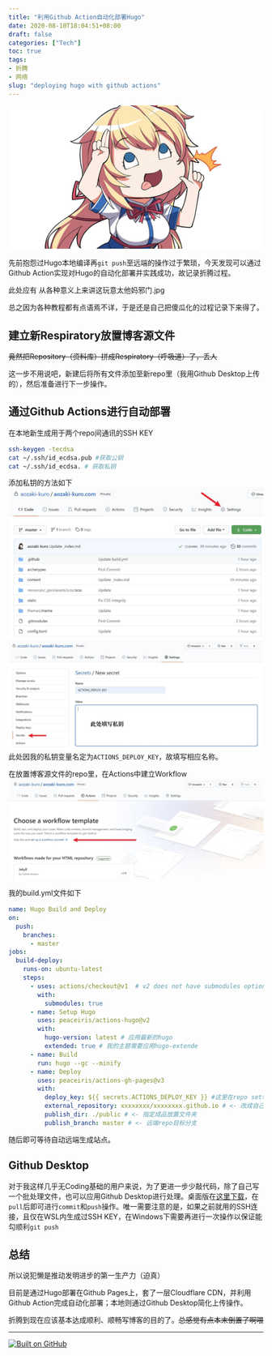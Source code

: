 ```yaml
---
title: "利用Github Action自动化部署Hugo"
date: 2020-08-10T18:04:51+08:00
draft: false
categories: ["Tech"]
toc: true
tags:
- 折腾
- 网络
slug: "deploying hugo with github actions"
---
```


![](0001.jpg)

先前抱怨过Hugo本地编译再`git push`至远端的操作过于繁琐，今天发现可以通过Github Action实现对Hugo的自动化部署并实践成功，故记录折腾过程。

<!--more-->

此处应有 从各种意义上来讲这玩意太他妈邪门.jpg

总之因为各种教程都有点语焉不详，于是还是自己把傻瓜化的过程记录下来得了。

## 建立新Respiratory放置博客源文件

~~竟然把Repository（资料库）拼成Respiratory（呼吸道）了，丢人~~

这一步不用说吧，新建后将所有文件添加至新repo里（我用Github Desktop上传的），然后准备进行下一步操作。

## 通过Github Actions进行自动部署

在本地新生成用于两个repo间通讯的SSH KEY

```sh
ssh-keygen -tecdsa
cat ~/.ssh/id_ecdsa.pub #获取公钥
cat ~/.ssh/id_ecdsa. # 获取私钥
```
添加私钥的方法如下
![](0004.jpg)
![](0005.jpg)
此处因我的私钥变量名定为`ACTIONS_DEPLOY_KEY`，故填写相应名称。

在放置博客源文件的repo里，在Actions中建立Workflow
![](0006.jpg)

我的build.yml文件如下

```yml
name: Hugo Build and Deploy
on:
  push:
    branches:
      - master
jobs:
  build-deploy:
    runs-on: ubuntu-latest
    steps:
      - uses: actions/checkout@v1  # v2 does not have submodules option now
        with:
          submodules: true
      - name: Setup Hugo
        uses: peaceiris/actions-hugo@v2
        with:
          hugo-version: latest # 应用最新的hugo
          extended: true # 我的主题需要应用hugo-extende
      - name: Build
        run: hugo --gc --minify
      - name: Deploy
        uses: peaceiris/actions-gh-pages@v3
        with:
          deploy_key: ${{ secrets.ACTIONS_DEPLOY_KEY }} #这里在repo settings里填入SSH私钥
          external_repository: xxxxxxxx/xxxxxxxx.github.io # <- 改成自己的 user github page
          publish_dir: ./public # <- 指定成品放置文件夹
          publish_branch: master # <- 远端repo目标分支
```

随后即可等待自动远端生成站点。

## Github Desktop

对于我这样几乎无Coding基础的用户来说，为了更进一步少敲代码，除了自己写一个批处理文件，也可以应用Github Desktop进行处理。桌面版在[这里下载](https://desktop.github.com/)，在`pull`后即可进行`commit`和`push`操作。唯一需要注意的是，如果之前就用的SSH连接，且仅在WSL内生成过SSH KEY，在Windows下需要再进行一次操作以保证能勾顺利`git push`

## 总结

所以说犯懒是推动发明进步的第一生产力（迫真）

目前是通过Hugo部署在Github Pages上，套了一层Cloudflare CDN，并利用Github Action完成自动化部署；本地则通过Github Desktop简化上传操作。

折腾到现在应该基本达成顺利、顺畅写博客的目的了。~~总感觉有点本末倒置了啊喂~~

***

[![Built on GitHub](https://github.com/aozaki-kuro/aozaki-kuro.com/workflows/Build/badge.svg)](https://github.com/aozaki-kuro/aozaki-kuro.com/actions)